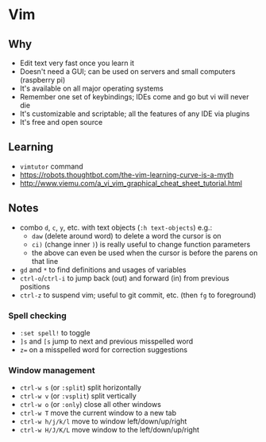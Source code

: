 # Vim

## Why
- Edit text very fast once you learn it
- Doesn't need a GUI; can be used on servers and small computers (raspberry pi)
- It's available on all major operating systems
- Remember one set of keybindings; IDEs come and go but vi will never die
- It's customizable and scriptable; all the features of any IDE via plugins
- It's free and open source

## Learning
- `vimtutor` command
- <https://robots.thoughtbot.com/the-vim-learning-curve-is-a-myth>
- <http://www.viemu.com/a_vi_vim_graphical_cheat_sheet_tutorial.html>

## Notes
- combo `d`, `c`, `y`, etc. with text objects (`:h text-objects`) e.g.:
  - `daw` (delete around word) to delete a word the cursor is on
  - `ci)` (change inner `)`) is really useful to change function parameters
  - the above can even be used when the cursor is before the parens on that line
- `gd` and `*` to find definitions and usages of variables
- `ctrl-o`/`ctrl-i` to jump back (out) and forward (in) from previous positions
- `ctrl-z` to suspend vim; useful to git commit, etc. (then `fg` to foreground)

### Spell checking
- `:set spell!` to toggle
- `]s` and `[s` jump to next and previous misspelled word
- `z=` on a misspelled word for correction suggestions

### Window management
- `ctrl-w s` (or `:split`) split horizontally
- `ctrl-w v` (or `:vsplit`) split vertically
- `ctrl-w o` (or `:only`) close all other windows
- `ctrl-w T` move the current window to a new tab
- `ctrl-w h/j/k/l` move to window left/down/up/right
- `ctrl-w H/J/K/L` move window to the left/down/up/right
